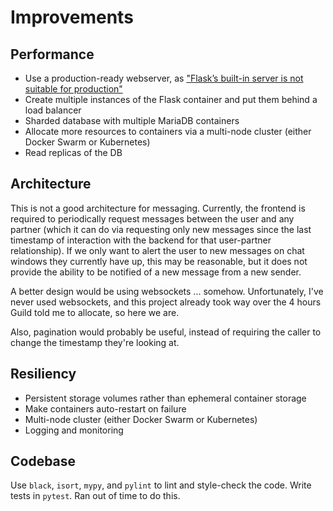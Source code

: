 # Improvements

## Performance
* Use a production-ready webserver, as ["Flask’s built-in server is not suitable for production"](https://flask.palletsprojects.com/en/2.0.x/deploying/)
* Create multiple instances of the Flask container and put them behind a load balancer
* Sharded database with multiple MariaDB containers
* Allocate more resources to containers via a multi-node cluster (either Docker Swarm or Kubernetes)
* Read replicas of the DB

## Architecture
This is not a good architecture for messaging.
Currently, the frontend is required to periodically request messages between the user and any partner (which it can do
via requesting only new messages since the last timestamp of interaction with the backend for that user-partner
relationship).
If we only want to alert the user to new messages on chat windows they currently have up, this may be reasonable, but it
does not provide the ability to be notified of a new message from a new sender.

A better design would be using websockets ... somehow. Unfortunately, I've never used websockets, and this project
already took way over the 4 hours Guild told me to allocate, so here we are.

Also, pagination would probably be useful, instead of requiring the caller to change the timestamp they're looking at.

## Resiliency
* Persistent storage volumes rather than ephemeral container storage
* Make containers auto-restart on failure
* Multi-node cluster (either Docker Swarm or Kubernetes)
* Logging and monitoring

## Codebase
Use `black`, `isort`, `mypy`, and `pylint` to lint and style-check the code.
Write tests in `pytest`. Ran out of time to do this.
